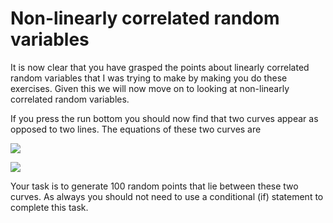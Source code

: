 # Non-linearly correlated random variables

It is now clear that you have grasped the points about linearly correlated random variables that I was trying to make by making you do these exercises.  Given this we will now move on to looking at non-linearly correlated random variables.

If you press the run bottom you should now find that two curves appear as opposed to two lines.  The equations of these two curves are 

![](https://render.githubusercontent.com/render/math?math=y=x^2-0.5)

![](https://render.githubusercontent.com/render/math?math=y=x^2%2B0.5)

Your task is to generate 100 random points that lie between these two curves.  As always you should not need to use a conditional (if) statement to complete this task.
